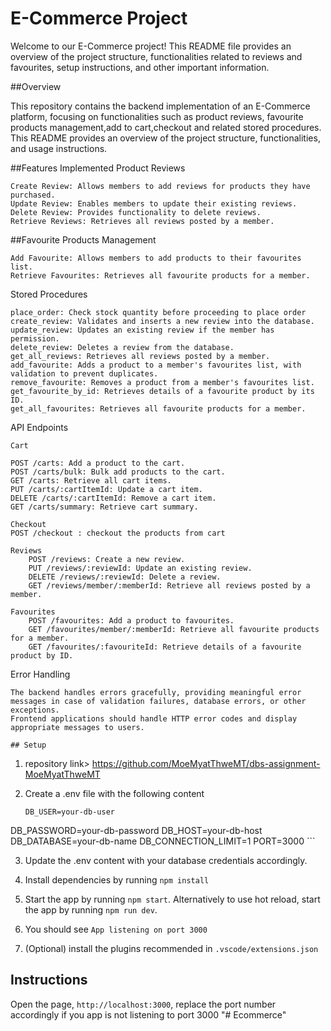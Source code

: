 # E-Commerce Project

Welcome to our E-Commerce project! This README file provides an overview of the project structure, functionalities related to reviews and favourites, setup instructions, and other important information.

##Overview

This repository contains the backend implementation of an E-Commerce platform, focusing on functionalities such as product reviews, favourite products management,add to cart,checkout and related stored procedures. This README provides an overview of the project structure, functionalities, and usage instructions.

##Features Implemented
Product Reviews

    Create Review: Allows members to add reviews for products they have purchased.
    Update Review: Enables members to update their existing reviews.
    Delete Review: Provides functionality to delete reviews.
    Retrieve Reviews: Retrieves all reviews posted by a member.

##Favourite Products Management

    Add Favourite: Allows members to add products to their favourites list.
    Retrieve Favourites: Retrieves all favourite products for a member.

Stored Procedures

    place_order: Check stock quantity before proceeding to place order
    create_review: Validates and inserts a new review into the database.
    update_review: Updates an existing review if the member has permission.
    delete_review: Deletes a review from the database.
    get_all_reviews: Retrieves all reviews posted by a member.
    add_favourite: Adds a product to a member's favourites list, with validation to prevent duplicates.
    remove_favourite: Removes a product from a member's favourites list.
    get_favourite_by_id: Retrieves details of a favourite product by its ID.
    get_all_favourites: Retrieves all favourite products for a member.
    

API Endpoints
   

    Cart

    POST /carts: Add a product to the cart.
    POST /carts/bulk: Bulk add products to the cart.
    GET /carts: Retrieve all cart items.
    PUT /carts/:cartItemId: Update a cart item.
    DELETE /carts/:cartItemId: Remove a cart item.
    GET /carts/summary: Retrieve cart summary.

    Checkout
    POST /checkout : checkout the products from cart

    Reviews
        POST /reviews: Create a new review.
        PUT /reviews/:reviewId: Update an existing review.
        DELETE /reviews/:reviewId: Delete a review.
        GET /reviews/member/:memberId: Retrieve all reviews posted by a member.

    Favourites
        POST /favourites: Add a product to favourites.
        GET /favourites/member/:memberId: Retrieve all favourite products for a member.
        GET /favourites/:favouriteId: Retrieve details of a favourite product by ID.

Error Handling

    The backend handles errors gracefully, providing meaningful error messages in case of validation failures, database errors, or other exceptions.
    Frontend applications should handle HTTP error codes and display appropriate messages to users.

    ## Setup

1. repository link> https://github.com/MoeMyatThweMT/dbs-assignment-MoeMyatThweMT


2. Create a .env file with the following content

    ```
    DB_USER=your-db-user
DB_PASSWORD=your-db-password
DB_HOST=your-db-host
DB_DATABASE=your-db-name
DB_CONNECTION_LIMIT=1
PORT=3000
    ```

3. Update the .env content with your database credentials accordingly.

4. Install dependencies by running `npm install`

5. Start the app by running `npm start`. Alternatively to use hot reload, start the app by running `npm run dev`.

6. You should see `App listening on port 3000`

8. (Optional) install the plugins recommended in `.vscode/extensions.json`

## Instructions

Open the page, `http://localhost:3000`, replace the port number accordingly if you app is not listening to port 3000
"# Ecommerce" 
